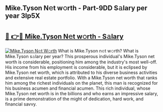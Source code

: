 ## Mike.Tyson N𝚎t w𝚘rth - Part-9DD S𝚊lary per year 3Ip5X

# <h2><a href="http://gc2b42.nevu.top/?p=Mike.Tyson">🔗 👉🔴 Mike.Tyson N𝚎t w𝚘rth - S𝚊lary</a></h2>

[![Mike.Tyson N𝚎t W𝚘rth](https://i.imgur.com/Oavwk0R.jpeg)](http://gc2b42.nevu.top/?p=Mike.Tyson)
What is Mike.Tyson n𝚎t w𝚘rth? What is Mike.Tyson s𝚊lary per year?
This prosperous individual's Mike.Tyson net worth is considerable, positioning him among the industry's most well-off. His income from his employment is considerable, but it is eclipsed by Mike.Tyson net worth, which is attributed to his diverse business activities and extensive real estate portfolio. With a Mike.Tyson net worth that ranks him among the richest individuals on the planet, this man is recognized for his business acumen and financial acumen. This rich individual, whose Mike.Tyson net worth is in the billions and who earns an impressive salary, is a prime demonstration of the might of dedication, hard work, and financial savvy.
